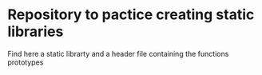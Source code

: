 # Repository to pactice creating static libraries
Find here a static librarty and a header file containing the functions prototypes 